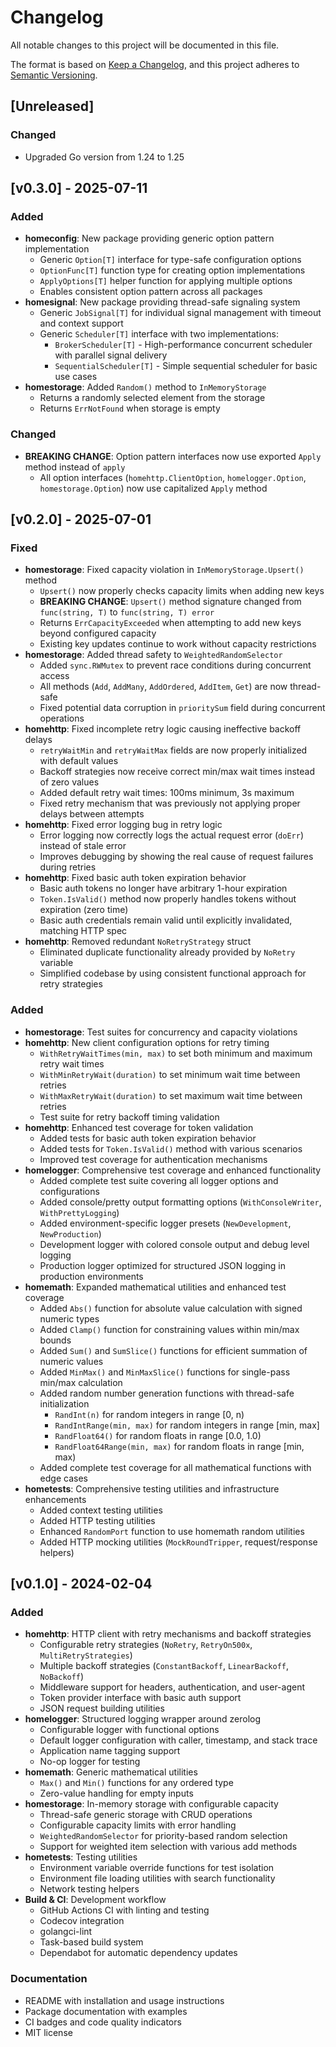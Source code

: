 # Changelog

All notable changes to this project will be documented in this file.

The format is based on [Keep a Changelog](https://keepachangelog.com/en/1.1.0/),
and this project adheres to [Semantic Versioning](https://semver.org/spec/v2.0.0.html).

## [Unreleased]

### Changed
- Upgraded Go version from 1.24 to 1.25

## [v0.3.0] - 2025-07-11

### Added
- **homeconfig**: New package providing generic option pattern implementation
  - Generic `Option[T]` interface for type-safe configuration options
  - `OptionFunc[T]` function type for creating option implementations
  - `ApplyOptions[T]` helper function for applying multiple options
  - Enables consistent option pattern across all packages
- **homesignal**: New package providing thread-safe signaling system
  - Generic `JobSignal[T]` for individual signal management with timeout and context support
  - Generic `Scheduler[T]` interface with two implementations:
    - `BrokerScheduler[T]` - High-performance concurrent scheduler with parallel signal delivery
    - `SequentialScheduler[T]` - Simple sequential scheduler for basic use cases
- **homestorage**: Added `Random()` method to `InMemoryStorage`
  - Returns a randomly selected element from the storage
  - Returns `ErrNotFound` when storage is empty

### Changed
- **BREAKING CHANGE**: Option pattern interfaces now use exported `Apply` method instead of `apply`
  - All option interfaces (`homehttp.ClientOption`, `homelogger.Option`, `homestorage.Option`) now use capitalized `Apply` method

## [v0.2.0] - 2025-07-01

### Fixed
- **homestorage**: Fixed capacity violation in `InMemoryStorage.Upsert()` method
  - `Upsert()` now properly checks capacity limits when adding new keys
  - **BREAKING CHANGE**: `Upsert()` method signature changed from `func(string, T)` to `func(string, T) error`
  - Returns `ErrCapacityExceeded` when attempting to add new keys beyond configured capacity
  - Existing key updates continue to work without capacity restrictions
- **homestorage**: Added thread safety to `WeightedRandomSelector`
  - Added `sync.RWMutex` to prevent race conditions during concurrent access
  - All methods (`Add`, `AddMany`, `AddOrdered`, `AddItem`, `Get`) are now thread-safe
  - Fixed potential data corruption in `prioritySum` field during concurrent operations
- **homehttp**: Fixed incomplete retry logic causing ineffective backoff delays
  - `retryWaitMin` and `retryWaitMax` fields are now properly initialized with default values
  - Backoff strategies now receive correct min/max wait times instead of zero values
  - Added default retry wait times: 100ms minimum, 3s maximum
  - Fixed retry mechanism that was previously not applying proper delays between attempts
- **homehttp**: Fixed error logging bug in retry logic
  - Error logging now correctly logs the actual request error (`doErr`) instead of stale error
  - Improves debugging by showing the real cause of request failures during retries
- **homehttp**: Fixed basic auth token expiration behavior
  - Basic auth tokens no longer have arbitrary 1-hour expiration
  - `Token.IsValid()` method now properly handles tokens without expiration (zero time)
  - Basic auth credentials remain valid until explicitly invalidated, matching HTTP spec
- **homehttp**: Removed redundant `NoRetryStrategy` struct
  - Eliminated duplicate functionality already provided by `NoRetry` variable
  - Simplified codebase by using consistent functional approach for retry strategies

### Added
- **homestorage**: Test suites for concurrency and capacity violations
- **homehttp**: New client configuration options for retry timing
  - `WithRetryWaitTimes(min, max)` to set both minimum and maximum retry wait times
  - `WithMinRetryWait(duration)` to set minimum wait time between retries
  - `WithMaxRetryWait(duration)` to set maximum wait time between retries
  - Test suite for retry backoff timing validation
- **homehttp**: Enhanced test coverage for token validation
  - Added tests for basic auth token expiration behavior
  - Added tests for `Token.IsValid()` method with various scenarios
  - Improved test coverage for authentication mechanisms
- **homelogger**: Comprehensive test coverage and enhanced functionality
  - Added complete test suite covering all logger options and configurations
  - Added console/pretty output formatting options (`WithConsoleWriter`, `WithPrettyLogging`)
  - Added environment-specific logger presets (`NewDevelopment`, `NewProduction`)
  - Development logger with colored console output and debug level logging
  - Production logger optimized for structured JSON logging in production environments
- **homemath**: Expanded mathematical utilities and enhanced test coverage
  - Added `Abs()` function for absolute value calculation with signed numeric types
  - Added `Clamp()` function for constraining values within min/max bounds
  - Added `Sum()` and `SumSlice()` functions for efficient summation of numeric values
  - Added `MinMax()` and `MinMaxSlice()` functions for single-pass min/max calculation
  - Added random number generation functions with thread-safe initialization
    - `RandInt(n)` for random integers in range [0, n)
    - `RandIntRange(min, max)` for random integers in range [min, max]
    - `RandFloat64()` for random floats in range [0.0, 1.0)
    - `RandFloat64Range(min, max)` for random floats in range [min, max)
  - Added complete test coverage for all mathematical functions with edge cases
- **hometests**: Comprehensive testing utilities and infrastructure enhancements
  - Added context testing utilities
  - Added HTTP testing utilities
  - Enhanced `RandomPort` function to use homemath random utilities
  - Added HTTP mocking utilities (`MockRoundTripper`, request/response helpers)

## [v0.1.0] - 2024-02-04

### Added
- **homehttp**: HTTP client with retry mechanisms and backoff strategies
  - Configurable retry strategies (`NoRetry`, `RetryOn500x`, `MultiRetryStrategies`)
  - Multiple backoff strategies (`ConstantBackoff`, `LinearBackoff`, `NoBackoff`)
  - Middleware support for headers, authentication, and user-agent
  - Token provider interface with basic auth support
  - JSON request building utilities
- **homelogger**: Structured logging wrapper around zerolog
  - Configurable logger with functional options
  - Default logger configuration with caller, timestamp, and stack trace
  - Application name tagging support
  - No-op logger for testing
- **homemath**: Generic mathematical utilities
  - `Max()` and `Min()` functions for any ordered type
  - Zero-value handling for empty inputs
- **homestorage**: In-memory storage with configurable capacity
  - Thread-safe generic storage with CRUD operations
  - Configurable capacity limits with error handling
  - `WeightedRandomSelector` for priority-based random selection
  - Support for weighted item selection with various add methods
- **hometests**: Testing utilities
  - Environment variable override functions for test isolation
  - Environment file loading utilities with search functionality
  - Network testing helpers
- **Build & CI**: Development workflow
  - GitHub Actions CI with linting and testing
  - Codecov integration
  - golangci-lint
  - Task-based build system 
  - Dependabot for automatic dependency updates

### Documentation
- README with installation and usage instructions
- Package documentation with examples
- CI badges and code quality indicators
- MIT license